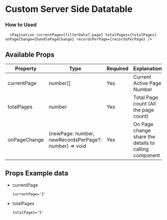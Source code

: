 # Custom Server Side Datatable 

### How to Used

```
  <Pagination currentPage={filterData?.page} totalPages={totalPages} onPageChange={handlePageChange} recordsPerPage={recordsPerPage} />
```



## Available Props

| Property | Type | Required | Explanation |
| ------------  | ------------ | ------------ |------------ |
| currentPage | number[] | Yes | Current Active Page Number  |
| totalPages | number | Yes | Total Page count (All the page count)  |
| onPageChange | (newPage: number, newRecordsPerPage?: number) => void | Yes | On Page change share the details to calling component |


## Props Example data
- currentPage
    ```
    currentPage='2'
    ```
- totalPages
    ```
    totalPages='5'
    ```